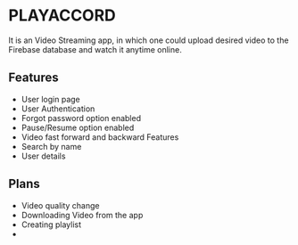 
# PLAYACCORD

It is an Video Streaming app, in which one could upload desired video to the Firebase database and watch it anytime online.



## Features

- User login page
- User Authentication 
- Forgot password option enabled
- Pause/Resume option enabled
- Video fast forward and backward Features
- Search by name 
- User details

## Plans

- Video quality change
- Downloading Video from the app 
- Creating playlist 
- 
